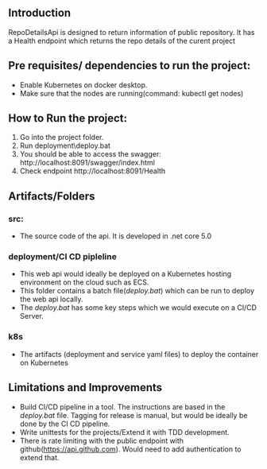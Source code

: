 ## Introduction
RepoDetailsApi is designed to return information of public repository.
It has a Health endpoint which returns the repo details of the curent project


## Pre requisites/ dependencies to run the project:
  * Enable Kubernetes on docker desktop.
  * Make sure that the nodes are running(command: kubectl get nodes)


## How to Run the project:
1. Go into the project folder.
2. Run deployment\deploy.bat
3. You should be able to access the swagger: http://localhost:8091/swagger/index.html
4. Check endpoint http://localhost:8091/Health


## Artifacts/Folders
### src:
* The source code of the api. It is developed in .net core 5.0


### deployment/CI CD pipleline
* This web api would ideally be deployed on a Kubernetes hosting environment on the cloud such as ECS. 
* This folder contains a batch file(_deploy.bat_) which can be run to deploy the web api locally. 
* The _deploy.bat_ has some key steps which we would execute on a CI/CD Server.


### k8s
* The artifacts (deployment and service yaml files) to deploy the container on Kubernetes
  

## Limitations and Improvements
* Build CI/CD pipeline in a tool. The instructions are based in the _deploy.bat_ file. Tagging for release is manual, but would be ideally be done by the CI CD pipeline.
* Write unittests for the projects/Extend it with TDD development.
* There is rate limiting with the public endpoint with github(https://api.github.com). Would need to add authentication to extend that.